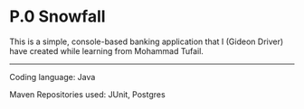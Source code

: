 <h1>P.0 Snowfall</h1>

This is a simple, console-based banking application that I (Gideon Driver) have created while learning from Mohammad Tufail.

<hr/>
Coding language: Java

Maven Repositories used: JUnit, Postgres
